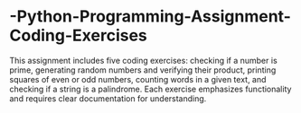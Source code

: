 # -Python-Programming-Assignment-Coding-Exercises
 This assignment includes five coding exercises: checking if a number is prime, generating random numbers and verifying their product, printing squares of even or odd numbers, counting words in a given text, and checking if a string is a palindrome. Each exercise emphasizes functionality and requires clear documentation for understanding.
